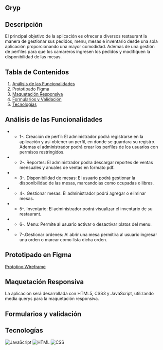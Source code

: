 ## Gryp
## Descripción

El principal objetivo de la aplicación es ofrecer a diversos restaurant la manera de gestionar sus pedidos, menu, mesas e inventario desde una sola aplicación proporcionando una mayor comodidad. Ademas de una gestión de perfiles para que los camareros ingresen los pedidos y modifiquen la disponibilidad de las mesas.

## Tabla de Contenidos

1. [Análisis de las Funcionalidades](#análisisdelasfuncionalidades)
2. [Prototipado Figma](#prototipadofigma)
3. [Maquetación Responsiva](#maquetaciónresponsiva)
4. [Formularios y Validación](#formulariosyvalidación)
5. [Tecnologías](#tecnologías)


## Análisis de las Funcionalidades

- - 1-. Creación de perfil: El administrador podrá registrarse en la aplicación y asi obtener un perfil, en donde se guardara su registro. Ademas el administrador podrá crear los perfiles de los usuarios con permisos restringidos.

- - 2-. Reportes: El administrador podra descargar reportes de ventas mensuales y anuales de ventas en formato pdf.

- - 3-. Disponibilidad de mesas: El usuario podrá gestionar la disponibilidad de las mesas, marcandolas como ocupadas o libres.

- - 4-. Gestionar mesas: El administrador podrá agregar o eliminar mesas.

- - 5-. Inventario: El administrador podrá visualizar el inventario de su restaurant.

- - 6-. Menu: Permite al usuario activar o desactivar platos del menu.

- - 7-.Gestionar ordenes: Al abrir una mesa permitira al usuario ingresar una orden o marcar como lista dicha orden.

## Prototipado en Figma

[Prototipo Wireframe](https://www.figma.com/design/XkI0pSBGcuQC4rykfZGxyl/Gryp?node-id=40-1145&t=3vymzjUVJHbVxAvd-1)

## Maquetación Responsiva
La aplicación será desarrollada con HTML5, CSS3 y JavaScript, utilizando media querys para la
maquetación responsiva.

## Formularios y validación

## Tecnologías
![JavaScript](https://img.shields.io/badge/JavaScript-F7DF1E?style=flat&logo=javascript&logoColor=black)
![HTML](https://img.shields.io/badge/HTML5-E34F26?style=flat&logo=html5&logoColor=white)
![CSS](https://img.shields.io/badge/CSS3-1572B6?style=flat&logo=css3&logoColor=white)
